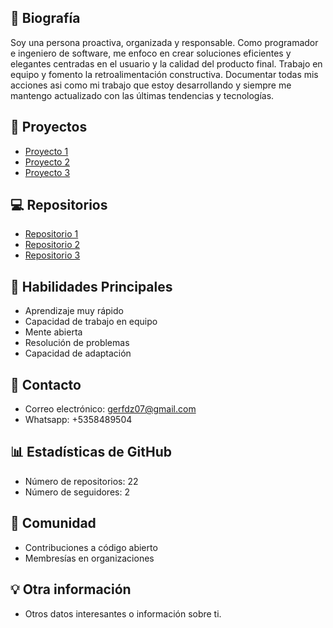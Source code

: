 ## 📝 Biografía
Soy una persona proactiva, organizada y responsable. Como programador e ingeniero de software, me enfoco en crear soluciones eficientes y elegantes centradas en el usuario y la calidad del producto final. Trabajo en equipo y fomento la retroalimentación constructiva. Documentar todas mis acciones asi como mi trabajo que estoy desarrollando y siempre me mantengo actualizado con las últimas tendencias y tecnologías.

## 🚀 Proyectos
- [Proyecto 1](https://your-project-1-url.com)
- [Proyecto 2](https://your-project-2-url.com)
- [Proyecto 3](https://your-project-3-url.com)

## 💻 Repositorios
- [Repositorio 1](https://github.com/your_username/repository1)
- [Repositorio 2](https://github.com/your_username/repository2)
- [Repositorio 3](https://github.com/your_username/repository3)

## 🔧 Habilidades Principales
- Aprendizaje muy rápido
- Capacidad de trabajo en equipo
- Mente abierta
- Resolución de problemas 
- Capacidad de adaptación


## 💬 Contacto
- Correo electrónico: gerfdz07@gmail.com
- Whatsapp: +5358489504

## 📊 Estadísticas de GitHub
- Número de repositorios: 22
- Número de seguidores: 2


## 💬 Comunidad
- Contribuciones a código abierto
- Membresías en organizaciones

## 💡 Otra información
- Otros datos interesantes o información sobre ti.
